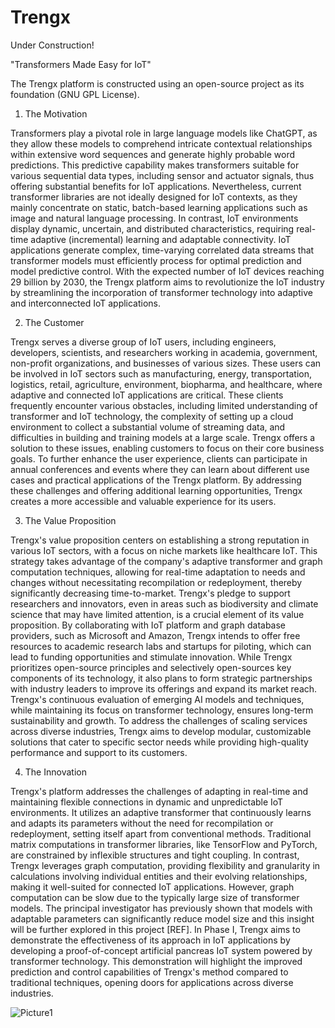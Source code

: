 # Trengx
Under Construction!

"Transformers Made Easy for IoT"

The Trengx platform is constructed using an open-source project as its foundation (GNU GPL License).


1. The Motivation

Transformers play a pivotal role in large language models like ChatGPT, as they allow these models to comprehend intricate contextual relationships within extensive word sequences and generate highly probable word predictions. This predictive capability makes transformers suitable for various sequential data types, including sensor and actuator signals, thus offering substantial benefits for IoT applications. Nevertheless, current transformer libraries are not ideally designed for IoT contexts, as they mainly concentrate on static, batch-based learning applications such as image and natural language processing. In contrast, IoT environments display dynamic, uncertain, and distributed characteristics, requiring real-time adaptive (incremental) learning and adaptable connectivity. IoT applications generate complex, time-varying correlated data streams that transformer models must efficiently process for optimal prediction and model predictive control. With the expected number of IoT devices reaching 29 billion by 2030, the Trengx platform aims to revolutionize the IoT industry by streamlining the incorporation of transformer technology into adaptive and interconnected IoT applications.


2. The Customer

Trengx serves a diverse group of IoT users, including engineers, developers, scientists, and researchers working in academia, government, non-profit organizations, and businesses of various sizes. These users can be involved in IoT sectors such as manufacturing, energy, transportation, logistics, retail, agriculture, environment, biopharma, and healthcare, where adaptive and connected IoT applications are critical. These clients frequently encounter various obstacles, including limited understanding of transformer and IoT technology, the complexity of setting up a cloud environment to collect a substantial volume of streaming data, and difficulties in building and training models at a large scale. Trengx offers a solution to these issues, enabling customers to focus on their core business goals. To further enhance the user experience, clients can participate in annual conferences and events where they can learn about different use cases and practical applications of the Trengx platform. By addressing these challenges and offering additional learning opportunities, Trengx creates a more accessible and valuable experience for its users.


3. The Value Proposition

Trengx's value proposition centers on establishing a strong reputation in various IoT sectors, with a focus on niche markets like healthcare IoT. This strategy takes advantage of the company's adaptive transformer and graph computation techniques, allowing for real-time adaptation to needs and changes without necessitating recompilation or redeployment, thereby significantly decreasing time-to-market. Trengx's pledge to support researchers and innovators, even in areas such as biodiversity and climate science that may have limited attention, is a crucial element of its value proposition. By collaborating with IoT platform and graph database providers, such as Microsoft and Amazon, Trengx intends to offer free resources to academic research labs and startups for piloting, which can lead to funding opportunities and stimulate innovation. While Trengx prioritizes open-source principles and selectively open-sources key components of its technology, it also plans to form strategic partnerships with industry leaders to improve its offerings and expand its market reach. Trengx's continuous evaluation of emerging AI models and techniques, while maintaining its focus on transformer technology, ensures long-term sustainability and growth. To address the challenges of scaling services across diverse industries, Trengx aims to develop modular, customizable solutions that cater to specific sector needs while providing high-quality performance and support to its customers.


4. The Innovation

Trengx's platform addresses the challenges of adapting in real-time and maintaining flexible connections in dynamic and unpredictable IoT environments. It utilizes an adaptive transformer that continuously learns and adapts its parameters without the need for recompilation or redeployment, setting itself apart from conventional methods. Traditional matrix computations in transformer libraries, like TensorFlow and PyTorch, are constrained by inflexible structures and tight coupling. In contrast, Trengx leverages graph computation, providing flexibility and granularity in calculations involving individual entities and their evolving relationships, making it well-suited for connected IoT applications. However, graph computation can be slow due to the typically large size of transformer models. The principal investigator has previously shown that models with adaptable parameters can significantly reduce model size and this insight will be further explored in this project [REF]. In Phase I, Trengx aims to demonstrate the effectiveness of its approach in IoT applications by developing a proof-of-concept artificial pancreas IoT system powered by transformer technology. This demonstration will highlight the improved prediction and control capabilities of Trengx's method compared to traditional techniques, opening doors for applications across diverse industries.

![Picture1](https://user-images.githubusercontent.com/128947466/233489290-fba699d2-3d62-4034-8b2b-7b5804a08214.png)

